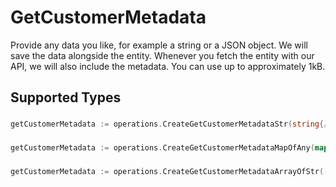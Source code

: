 # GetCustomerMetadata

Provide any data you like, for example a string or a JSON object. We will save the data alongside the entity. Whenever
you fetch the entity with our API, we will also include the metadata. You can use up to approximately 1kB.


## Supported Types

### 

```go
getCustomerMetadata := operations.CreateGetCustomerMetadataStr(string{/* values here */})
```

### 

```go
getCustomerMetadata := operations.CreateGetCustomerMetadataMapOfAny(map[string]any{/* values here */})
```

### 

```go
getCustomerMetadata := operations.CreateGetCustomerMetadataArrayOfStr([]string{/* values here */})
```


